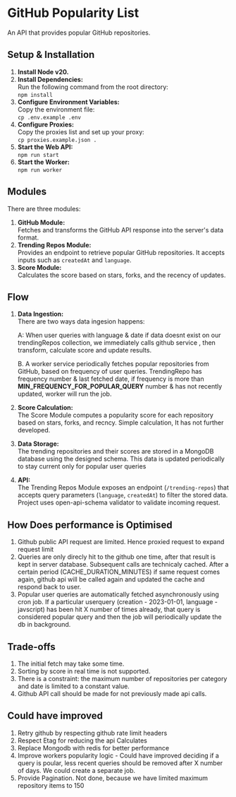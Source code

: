 # GitHub Popularity List

An API that provides popular GitHub repositories.

## Setup & Installation

1. **Install Node v20.**
2. **Install Dependencies:**  
   Run the following command from the root directory:  
   `npm install`
3. **Configure Environment Variables:**  
   Copy the environment file:  
   `cp .env.example .env`
4. **Configure Proxies:**  
   Copy the proxies list and set up your proxy:  
   `cp proxies.example.json .`
5. **Start the Web API:**  
   `npm run start`
6. **Start the Worker:**  
   `npm run worker`

## Modules

There are three modules:

1. **GitHub Module:**  
   Fetches and transforms the GitHub API response into the server's data format.
2. **Trending Repos Module:**  
   Provides an endpoint to retrieve popular GitHub repositories. It accepts inputs such as `createdAt` and `language`.
3. **Score Module:**  
   Calculates the score based on stars, forks, and the recency of updates.

## Flow

1. **Data Ingestion:**  
   There are two ways data ingesion happens:

   A: When user queries with language & date if data doesnt exist on our trendingRepos collection, we immediately calls github service , then transform, calculate score and update results.

   B. A worker service periodically fetches popular repositories from GitHub, based on frequency of user queries. TrendingRepo has frequency number & last fetched date, if frequency is more than **MIN_FREQUENCY_FOR_POPULAR_QUERY** number  & has not recently updated, worker will run the job.

2. **Score Calculation:**  
   The Score Module computes a popularity score for each repository based on stars, forks, and recncy. Simple calculation, It has not further developed.

3. **Data Storage:**  
   The trending repositories and their scores are stored in a MongoDB database using the designed schema. This data is updated periodically to stay current only for popular user queries

4. **API:**  
   The Trending Repos Module exposes an endpoint (`/trending-repos`) that accepts query parameters (`language`, `createdAt`) to filter the stored data. Project uses open-api-schema validator to validate incoming request.

## How Does performance is Optimised

1. Github public API request are limited. Hence proxied request to expand request limit
2. Queries are only direcly hit to the github one time, after that result is kept in server database. Subsequent calls are technicaly cached.  After a certain period (CACHE_DURATION_MINUTES) if same request comes again, github api will be called again and updated the cache and respond back to user.
3. Popular user queries are automatically fetched asynchronously using cron job. If a particular userquery (creation - 2023-01-01, language - javscript) has been hit X number of times already, that query is considered popular query and then the job will periodically update the db in background.


## Trade-offs

1. The initial fetch may take some time.
2. Sorting by score in real time is not supported.
3. There is a constraint: the maximum number of repositories per category and date is limited to a constant value.
4. Github API call should be made for not previously made api calls.


## Could have improved

1. Retry github by respecting github rate limit headers
2. Respect Etag for reducing the api Calculates
3. Replace Mongodb with redis for better performance
4. Improve workers popularity logic - Could have improved deciding if a query is poular, less recent queries should be removed after X number of days. We could  create a separate job.
5. Provide Pagination. Not done, because we have limited maximum repository items to 150 
